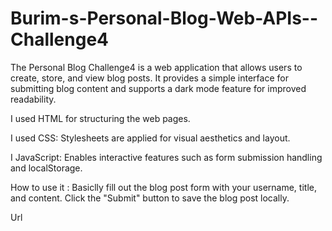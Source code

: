 # Burim-s-Personal-Blog-Web-APIs--Challenge4

The Personal Blog Challenge4  is a web application that allows users to create, store, and view blog posts. It provides a simple interface for submitting blog content and supports a dark mode feature for improved readability.

I used HTML for structuring the web pages.

I used CSS: Stylesheets are applied for visual aesthetics and layout.

I JavaScript: Enables interactive features such as form submission handling and localStorage.

How to use it : 
Basiclly fill out the blog post form with your username, title, and content.
Click the "Submit" button to save the blog post locally.

Url 

